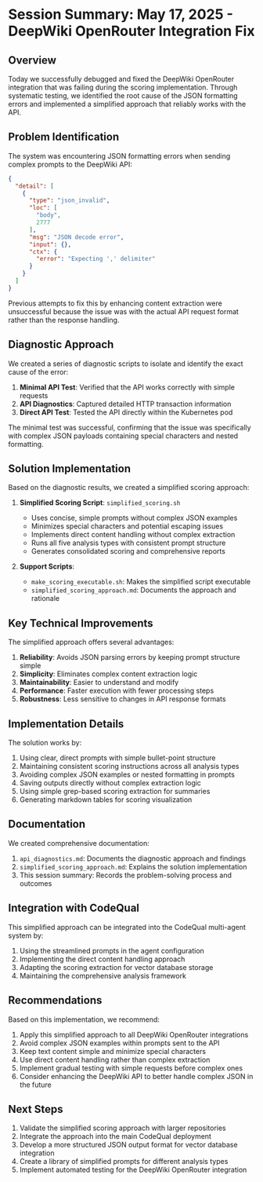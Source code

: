 # Session Summary: May 17, 2025 - DeepWiki OpenRouter Integration Fix

## Overview

Today we successfully debugged and fixed the DeepWiki OpenRouter integration that was failing during the scoring implementation. Through systematic testing, we identified the root cause of the JSON formatting errors and implemented a simplified approach that reliably works with the API.

## Problem Identification

The system was encountering JSON formatting errors when sending complex prompts to the DeepWiki API:

```json
{
  "detail": [
    {
      "type": "json_invalid",
      "loc": [
        "body",
        2777
      ],
      "msg": "JSON decode error",
      "input": {},
      "ctx": {
        "error": "Expecting ',' delimiter"
      }
    }
  ]
}
```

Previous attempts to fix this by enhancing content extraction were unsuccessful because the issue was with the actual API request format rather than the response handling.

## Diagnostic Approach

We created a series of diagnostic scripts to isolate and identify the exact cause of the error:

1. **Minimal API Test**: Verified that the API works correctly with simple requests
2. **API Diagnostics**: Captured detailed HTTP transaction information
3. **Direct API Test**: Tested the API directly within the Kubernetes pod

The minimal test was successful, confirming that the issue was specifically with complex JSON payloads containing special characters and nested formatting.

## Solution Implementation

Based on the diagnostic results, we created a simplified scoring approach:

1. **Simplified Scoring Script**: `simplified_scoring.sh`
   - Uses concise, simple prompts without complex JSON examples
   - Minimizes special characters and potential escaping issues
   - Implements direct content handling without complex extraction
   - Runs all five analysis types with consistent prompt structure
   - Generates consolidated scoring and comprehensive reports

2. **Support Scripts**:
   - `make_scoring_executable.sh`: Makes the simplified script executable
   - `simplified_scoring_approach.md`: Documents the approach and rationale

## Key Technical Improvements

The simplified approach offers several advantages:

1. **Reliability**: Avoids JSON parsing errors by keeping prompt structure simple
2. **Simplicity**: Eliminates complex content extraction logic
3. **Maintainability**: Easier to understand and modify
4. **Performance**: Faster execution with fewer processing steps
5. **Robustness**: Less sensitive to changes in API response formats

## Implementation Details

The solution works by:

1. Using clear, direct prompts with simple bullet-point structure
2. Maintaining consistent scoring instructions across all analysis types
3. Avoiding complex JSON examples or nested formatting in prompts
4. Saving outputs directly without complex extraction logic
5. Using simple grep-based scoring extraction for summaries
6. Generating markdown tables for scoring visualization

## Documentation

We created comprehensive documentation:

1. `api_diagnostics.md`: Documents the diagnostic approach and findings
2. `simplified_scoring_approach.md`: Explains the solution implementation
3. This session summary: Records the problem-solving process and outcomes

## Integration with CodeQual

This simplified approach can be integrated into the CodeQual multi-agent system by:

1. Using the streamlined prompts in the agent configuration
2. Implementing the direct content handling approach
3. Adapting the scoring extraction for vector database storage
4. Maintaining the comprehensive analysis framework

## Recommendations

Based on this implementation, we recommend:

1. Apply this simplified approach to all DeepWiki OpenRouter integrations
2. Avoid complex JSON examples within prompts sent to the API
3. Keep text content simple and minimize special characters
4. Use direct content handling rather than complex extraction
5. Implement gradual testing with simple requests before complex ones
6. Consider enhancing the DeepWiki API to better handle complex JSON in the future

## Next Steps

1. Validate the simplified scoring approach with larger repositories
2. Integrate the approach into the main CodeQual deployment
3. Develop a more structured JSON output format for vector database integration
4. Create a library of simplified prompts for different analysis types
5. Implement automated testing for the DeepWiki OpenRouter integration
